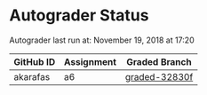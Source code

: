 # Autograder Status
Autograder last run at: November 19, 2018 at 17:20

| GitHub ID | Assignment | Graded Branch |
|-----------|------------|---------------|
| akarafas | a6 | [graded-32830f](https://github.com/Fall2018COMP401-001/a6-akarafas/tree/graded-32830f) | 
